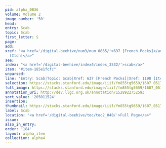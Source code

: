 ```yaml
---
pid: alpha_0836
volume: Volume 2
image_number: '50'
head:
entry: Scab
topic: Scab
first_letter: S
page:
add:
xref: "<a href='/digital-beehive/num3/num_0865/'>637 [French Pocks]</a>|<a href='/digital-beehive/num5/num_1636/'>1198
  [Itch]</a>"
see:
index: "<a href='/digital-beehive/index4/index_3532/'>scab</a>"
item: "#item-185e1fcfc"
unparsed:
line: 'Entry: Scab|Topic: Scab|Xref: 637 [French Pocks]|Xref: 1198 [Itch]|Index: scab|#item-185e1fcfc'
selection: https://stacks.stanford.edu/image/iiif/fm855tg5659/1607_0517/792,1524,2973,262/full/0/default.jpg
full_image: https://stacks.stanford.edu/image/iiif/fm855tg5659/1607_0517/full/full/0/default.jpg
annotation_uri: http://dev.llgc.org.uk/annotation/1528922752593
sort_value: '205011524'
insertion:
thumbnail: https://stacks.stanford.edu/image/iiif/fm855tg5659/1607_0517/792,1524,600,180/250,/0/default.jpg
label: Scab
location: "<a href='/digital-beehive/toc/toc2_040/'>Full Page</a>"
issue:
also_in_entry:
order: '184'
layout: alpha_item
collection: alpha4
---
```

